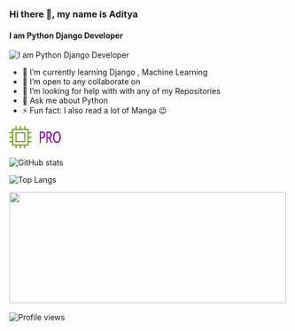 ### Hi there 👋, my name is Aditya
#### I am Python Django Developer
![I am Python Django Developer](https://arturssmirnovs.github.io/github-profile-readme-generator/images/banner.png)


- 🌱 I’m currently learning Django , Machine Learning 
- 👯 I’m open to any collaborate on
- 🤔 I’m looking for help with with any of my Repositories 
- 💬 Ask me about Python 
- ⚡ Fun fact: I also read a lot of Manga 😉 

<!-- 
[<img src='https://cdn.jsdelivr.net/npm/simple-icons@3.0.1/icons/github.svg' alt='github' height='40'>](https://github.com/Aditya-aot)   -->

<a href='https://docs.github.com/en/developers'><img src='https://raw.githubusercontent.com/acervenky/animated-github-badges/master/assets/devbadge.gif' width='40' height='40'></a> <a href='https://github.com/pricing'><img src='https://raw.githubusercontent.com/acervenky/animated-github-badges/master/assets/pro.gif' width='40' height='40'></a> 

![GitHub stats](https://github-readme-stats.vercel.app/api?username=aditya-aot&&show_icons=true&title_color=ffffff&icon_color=bb2acf&text_color=daf7dc&bg_color=151515)  

![Top Langs](https://github-readme-stats-anuraghazra1.vercel.app/api/top-langs/?username=aditya-aot&layout=compact&theme=material-palenight)

<!-- ![GitHub Activity Graph](https://activity-graph.herokuapp.com/graph?username=Aditya-aot&theme=react-dark)  -->
<img src='https://activity-graph.herokuapp.com/graph?username=Aditya-aot&theme=react-dark' width='500' height='200'>

![Profile views](https://gpvc.arturio.dev/Aditya-aot)

